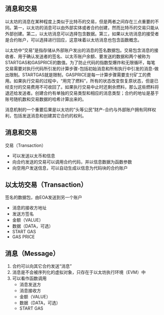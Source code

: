 ## 消息和交易
以太坊的消息在某种程度上类似于比特币的交易，但是两者之间存在三点重要的不同。第一，以太坊的消息可以由外部实体或者合约创建，然而比特币的交易只能从外部创建。第二，以太坊消息可以选择包含数据。第三，如果以太坊消息的接受者是合约账户，可以选择进行回应，这意味着以太坊消息也包含函数概念。

以太坊中“交易”是指存储从外部账户发出的消息的签名数据包。交易包含消息的接收者、用于确认发送者的签名、以太币账户余额、要发送的数据和两个被称为STARTGAS和GASPRICE的数值。为了防止代码的指数型爆炸和无限循环，每笔交易需要对执行代码所引发的计算步骤-包括初始消息和所有执行中引发的消息-做出限制。STARTGAS就是限制，GASPRICE是每一计算步骤需要支付矿工的费用。如果执行交易的过程中，“用完了燃料”，所有的状态改变恢复原状态，但是已经支付的交易费用不可收回了。如果执行交易中止时还剩余燃料，那么这些燃料将退还给发送者。创建合约有单独的交易类型和相应的消息类型；合约的地址是基于账号随机数和交易数据的哈希计算出来的。

消息机制的一个重要后果是以太坊的“头等公民”财产-合约与外部账户拥有同样权利，包括发送消息和创建其它合约的权利。

## 消息和交易
 交易（Transaction）
- 可以发送以太币和信息
- 向合约发送的交易可以调用合约代码，并以信息数据为函数参数
- 向空用户发送信息，可以自动生成以信息为代码块的合约账户

## 以太坊交易（Transaction）
签名的数据包，由EOA发送到另一个账户
- 消息的接收方地址
- 发送方签名
- 金额（VALUE）
- 数据（DATA，可选）
- START GAS 
- GAS PRICE 

## 消息（Message）
1. 合约可以向其它合约发送“消息”
2. 消息是不会被序列化的虚拟对象，只存在于以太坊执行环境（EVM）中
3. 可以看作函数调用
    - 消息发送方
    - 消息接收方
    - 金额（VALUE） 
    - 数据（DATA，可选）
    - START GAS
